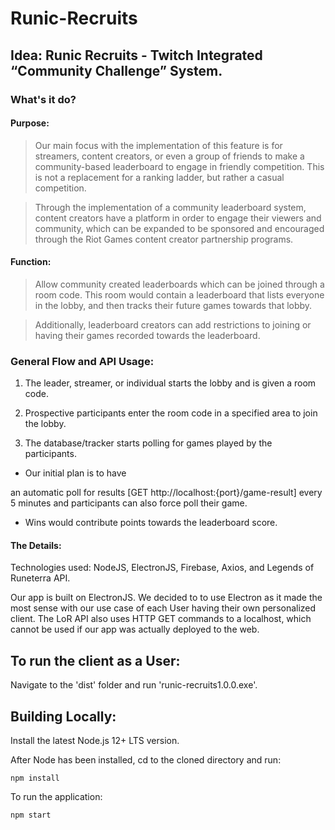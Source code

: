 # Runic-Recruits

## Idea: Runic Recruits - Twitch Integrated “Community Challenge” System.

### What's it do?
#### Purpose:
>Our main focus with the implementation of this feature is for streamers, content creators, or even a group of friends to make a community-based leaderboard to engage in friendly competition. This is not a replacement for a ranking ladder, but rather a casual competition.

>Through the implementation of a community leaderboard system, content creators have a platform in order to engage their viewers and community, which can be expanded to be sponsored and encouraged through the Riot Games content creator partnership programs.

#### Function:
>Allow community created leaderboards which can be joined through a room code. This room would contain a leaderboard that lists everyone in the lobby, and then tracks their future games towards that lobby. 

>Additionally, leaderboard creators can add restrictions to joining or having their games recorded towards the leaderboard.

### General Flow and API Usage:

1. The leader, streamer, or individual starts the lobby and is given a room code.

2. Prospective participants enter the room code in a specified area to join the lobby.

3. The database/tracker starts polling for games played by the participants.
  * Our initial plan is to have

 an automatic poll for results [GET http://localhost:{port}/game-result] every 5 minutes and participants can also force poll their game.
  * Wins would contribute points towards the leaderboard score.

#### The Details:
Technologies used:  NodeJS, ElectronJS, Firebase, Axios, and Legends of Runeterra API. 

Our app is built on ElectronJS.  We decided to to use Electron as it made the most sense with our use case of each User having their own personalized client.  The LoR API also uses HTTP GET commands to a localhost, which cannot be used if our app was actually deployed to the web.  

## To run the client as a User:
Navigate to the 'dist' folder and run 'runic-recruits1.0.0.exe'.

## Building Locally:

Install the latest Node.js 12+ LTS version.

After Node has been installed, cd to the cloned directory and run:
```
npm install
```

To run the application:
```
npm start
```
